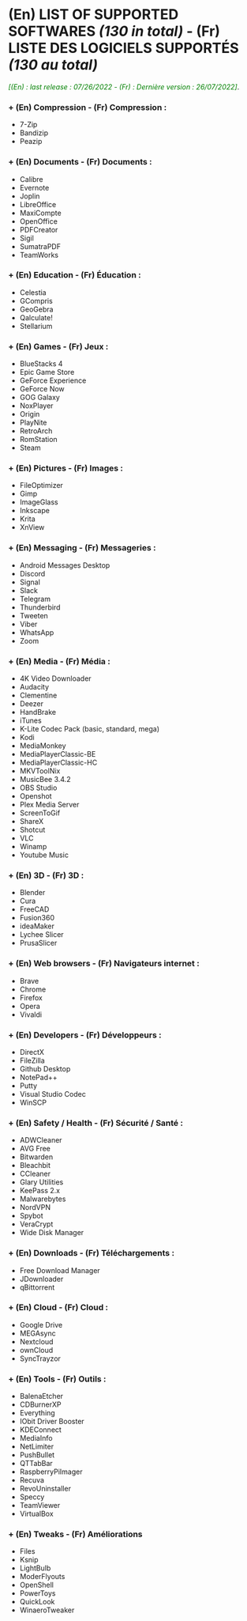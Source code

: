 # (En) LIST OF SUPPORTED SOFTWARES  *(130 in total)* - (Fr) LISTE DES LOGICIELS SUPPORTÉS *(130 au total)*
<span style="color:green">*[(En) : last release : 07/26/2022 - (Fr) : Dernière version : 26/07/2022]*</span>.
### + (En) Compression - (Fr) Compression :
- 7-Zip
- Bandizip
- Peazip

### + (En) Documents - (Fr) Documents :
- Calibre
- Evernote
- Joplin
- LibreOffice
- MaxiCompte
- OpenOffice
- PDFCreator
- Sigil
- SumatraPDF
- TeamWorks

### + (En) Education - (Fr) Éducation :
- Celestia
- GCompris
- GeoGebra
- Qalculate!
- Stellarium

### + (En) Games - (Fr) Jeux :
- BlueStacks 4
- Epic Game Store
- GeForce Experience
- GeForce Now
- GOG Galaxy
- NoxPlayer
- Origin
- PlayNite
- RetroArch
- RomStation
- Steam

### + (En) Pictures - (Fr) Images :
- FileOptimizer
- Gimp
- ImageGlass
- Inkscape
- Krita
- XnView

### + (En) Messaging - (Fr) Messageries :
- Android Messages Desktop
- Discord
- Signal
- Slack
- Telegram
- Thunderbird
- Tweeten
- Viber
- WhatsApp
- Zoom

### + (En) Media - (Fr) Média :
- 4K Video Downloader
- Audacity
- Clementine
- Deezer
- HandBrake
- iTunes
- K-Lite Codec Pack (basic, standard, mega)
- Kodi
- MediaMonkey
- MediaPlayerClassic-BE
- MediaPlayerClassic-HC
- MKVToolNix
- MusicBee 3.4.2
- OBS Studio
- Openshot
- Plex Media Server
- ScreenToGif
- ShareX
- Shotcut
- VLC
- Winamp
- Youtube Music

### + (En) 3D - (Fr) 3D :
- Blender
- Cura
- FreeCAD
- Fusion360
- ideaMaker
- Lychee Slicer
- PrusaSlicer

### + (En) Web browsers - (Fr) Navigateurs internet : 
- Brave
- Chrome
- Firefox
- Opera
- Vivaldi

### + (En) Developers - (Fr) Développeurs :
- DirectX
- FileZilla
- Github Desktop
- NotePad++
- Putty
- Visual Studio Codec
- WinSCP

### + (En) Safety / Health - (Fr) Sécurité / Santé :
- ADWCleaner
- AVG Free
- Bitwarden
- Bleachbit
- CCleaner
- Glary Utilities
- KeePass 2.x
- Malwarebytes
- NordVPN
- Spybot
- VeraCrypt
- Wide Disk Manager

### + (En) Downloads - (Fr) Téléchargements :
- Free Download Manager
- JDownloader
- qBittorrent

### + (En) Cloud - (Fr) Cloud :
- Google Drive
- MEGAsync
- Nextcloud
- ownCloud
- SyncTrayzor

### + (En) Tools - (Fr) Outils :
- BalenaEtcher
- CDBurnerXP
- Everything
- IObit Driver Booster
- KDEConnect
- MediaInfo
- NetLimiter
- PushBullet
- QTTabBar
- RaspberryPiImager
- Recuva
- RevoUninstaller
- Speccy
- TeamViewer
- VirtualBox

### + (En) Tweaks - (Fr) Améliorations

- Files
- Ksnip
- LightBulb
- ModerFlyouts
- OpenShell
- PowerToys
- QuickLook
- WinaeroTweaker